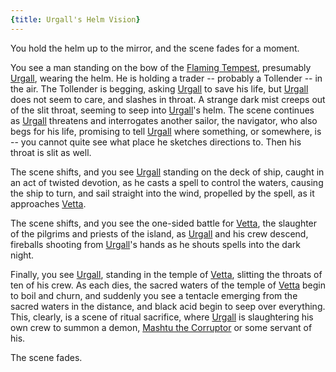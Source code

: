 ```yaml
---
{title: Urgall's Helm Vision}
---
```

You hold the helm up to the mirror, and the scene fades for a moment. 

You see a man standing on the bow of the [Flaming Tempest](<../../../things/ships/flaming-tempest.md>), presumably [Urgall](<../../../people/skaer/urgall-the-black.md>), wearing the helm. He is holding a trader -- probably a Tollender -- in the air. The Tollender is begging, asking [Urgall](<../../../people/skaer/urgall-the-black.md>) to save his life, but [Urgall](<../../../people/skaer/urgall-the-black.md>) does not seem to care, and slashes in throat. A strange dark mist creeps out of the slit throat, seeming to seep into [Urgall](<../../../people/skaer/urgall-the-black.md>)'s helm. The scene continues as [Urgall](<../../../people/skaer/urgall-the-black.md>) threatens and interrogates another sailor, the navigator, who also begs for his life, promising to tell [Urgall](<../../../people/skaer/urgall-the-black.md>) where something, or somewhere, is -- you cannot quite see what place he sketches directions to. Then his throat is slit as well.

The scene shifts, and you see [Urgall](<../../../people/skaer/urgall-the-black.md>) standing on the deck of ship, caught in an act of twisted devotion, as he casts a spell to control the waters, causing the ship to turn, and sail straight into the wind, propelled by the spell, as it approaches [Vetta](<../../../gazetteer/western-green-sea/skaerhem/vetta.md>). 

The scene shifts, and you see the one-sided battle for [Vetta](<../../../gazetteer/western-green-sea/skaerhem/vetta.md>), the slaughter of the pilgrims and priests of the island, as [Urgall](<../../../people/skaer/urgall-the-black.md>) and his crew descend, fireballs shooting from [Urgall](<../../../people/skaer/urgall-the-black.md>)'s hands as he shouts spells into the dark night. 

Finally, you see [Urgall](<../../../people/skaer/urgall-the-black.md>), standing in the temple of [Vetta](<../../../gazetteer/western-green-sea/skaerhem/vetta.md>), slitting the throats of ten of his crew. As each dies, the sacred waters of the temple of [Vetta](<../../../gazetteer/western-green-sea/skaerhem/vetta.md>) begin to boil and churn, and suddenly you see a tentacle emerging from the sacred waters in the distance, and black acid begin to seep over everything. This, clearly, is a scene of ritual sacrifice, where [Urgall](<../../../people/skaer/urgall-the-black.md>) is slaughtering his own crew to summon a demon, [Mashtu the Corruptor](<../../../people/extraplanar-powers/mashtu-the-corruptor.md>) or some servant of his. 

The scene fades.
